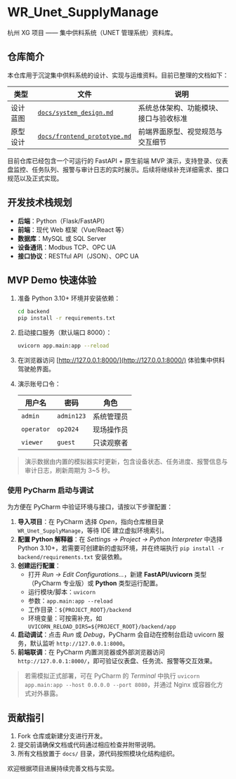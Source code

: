 # WR_Unet_SupplyManage

杭州 XG 项目 —— 集中供料系统（UNET 管理系统）资料库。

## 仓库简介

本仓库用于沉淀集中供料系统的设计、实现与运维资料。目前已整理的文档如下：

| 类型     | 文件                                     | 说明                                 |
|----------|------------------------------------------|--------------------------------------|
| 设计蓝图 | [`docs/system_design.md`](docs/system_design.md) | 系统总体架构、功能模块、接口与验收标准 |
| 原型设计 | [`docs/frontend_prototype.md`](docs/frontend_prototype.md) | 前端界面原型、视觉规范与交互细节       |

目前仓库已经包含一个可运行的 FastAPI + 原生前端 MVP 演示，支持登录、仪表盘监控、任务队列、报警与审计日志的实时展示。后续将继续补充详细需求、接口规范以及正式实现。

## 开发技术栈规划

* **后端**：Python（Flask/FastAPI）
* **前端**：现代 Web 框架（Vue/React 等）
* **数据库**：MySQL 或 SQL Server
* **设备通讯**：Modbus TCP、OPC UA
* **接口协议**：RESTful API（JSON）、OPC UA

## MVP Demo 快速体验

1. 准备 Python 3.10+ 环境并安装依赖：

   ```bash
   cd backend
   pip install -r requirements.txt
   ```

2. 启动接口服务（默认端口 8000）：

   ```bash
   uvicorn app.main:app --reload
   ```

3. 在浏览器访问 [http://127.0.0.1:8000/](http://127.0.0.1:8000/) 体验集中供料驾驶舱界面。

4. 演示账号口令：

   | 用户名    | 密码      | 角色         |
   |-----------|-----------|--------------|
   | `admin`   | `admin123`| 系统管理员   |
   | `operator`| `op2024`  | 现场操作员   |
   | `viewer`  | `guest`   | 只读观察者   |

> 演示数据由内置的模拟器实时更新，包含设备状态、任务进度、报警信息与审计日志，刷新周期为 3~5 秒。

### 使用 PyCharm 启动与调试

为方便在 PyCharm 中验证环境与接口，请按以下步骤配置：

1. **导入项目**：在 PyCharm 选择 *Open*，指向仓库根目录 `WR_Unet_SupplyManage`，等待 IDE 建立虚拟环境索引。
2. **配置 Python 解释器**：在 *Settings → Project → Python Interpreter* 中选择 Python 3.10+，若需要可创建新的虚拟环境，并在终端执行 `pip install -r backend/requirements.txt` 安装依赖。
3. **创建运行配置**：
   - 打开 *Run → Edit Configurations…*，新建 **FastAPI/uvicorn** 类型（PyCharm 专业版）或 **Python** 类型运行配置。
   - 运行模块/脚本：`uvicorn`
   - 参数：`app.main:app --reload`
   - 工作目录：`${PROJECT_ROOT}/backend`
   - 环境变量：可按需补充，如 `UVICORN_RELOAD_DIRS=${PROJECT_ROOT}/backend/app`
4. **启动调试**：点击 *Run* 或 *Debug*，PyCharm 会自动在控制台启动 uvicorn 服务，默认监听 `http://127.0.0.1:8000`。
5. **前端联调**：在 PyCharm 内置浏览器或外部浏览器访问 `http://127.0.0.1:8000/`，即可验证仪表盘、任务流、报警等交互效果。

> 若需模拟正式部署，可在 PyCharm 的 *Terminal* 中执行 `uvicorn app.main:app --host 0.0.0.0 --port 8080`，并通过 Nginx 或容器化方式对外暴露。

## 贡献指引

1. Fork 仓库或新建分支进行开发。
2. 提交前请确保文档或代码通过相应检查并附带说明。
3. 所有文档放置于 `docs/` 目录，源代码按照模块化结构组织。

欢迎根据项目进展持续完善文档与实现。
